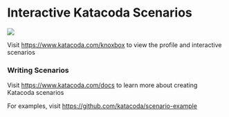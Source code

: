 # Interactive Katacoda Scenarios

[![](http://shields.katacoda.com/katacoda/knoxbox/count.svg)](https://www.katacoda.com/knoxbox "Get your profile on Katacoda.com")

Visit https://www.katacoda.com/knoxbox to view the profile and interactive scenarios

### Writing Scenarios
Visit https://www.katacoda.com/docs to learn more about creating Katacoda scenarios

For examples, visit https://github.com/katacoda/scenario-example
